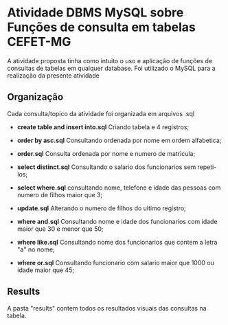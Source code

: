 # Atividade DBMS MySQL sobre Funções de consulta em tabelas CEFET-MG

A atividade proposta tinha como intuito o uso e aplicação de funções de consultas de tabelas em qualquer database. Foi utilizado o MySQL para a realização da presente atividade 

## Organização 
Cada consulta/topico da atividade foi organizada em arquivos .sql 

 - <b>create table and insert into.sql</b> Criando tabela e 4 registros;
 - <b>order by asc.sql</b> Consultando ordenada por nome em ordem alfabetica;
 - <b>order.sql</b> Consulta ordenada por nome e numero de matricula;
 - <b>select distinct.sql</b> Consultando o salario dos funcionarios sem repeti-los;
 - <b>select where.sql</b> consultando nome, telefone e idade das pessoas com numero de filhos maior que 3;
 
 - <b>update.sql</b> Alterando o numero de filhos do ultimo registro;
 - <b>where and.sql</b> Consultando nome e idade dos funcionarios com idade maior que 30 e menor que 50;
 
 - <b>where like.sql</b> Consultando nome dos funcionarios que contem a letra "a" no nome;
 - <b>where or.sql</b> Consultando funcionario com salario maior que 1000 ou idade maior que 45;

## Results
A pasta "results" contem todos os resultados visuais das consultas na tabela.
